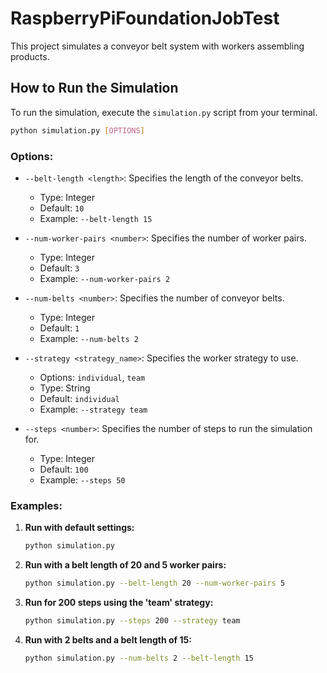 # RaspberryPiFoundationJobTest

This project simulates a conveyor belt system with workers assembling products.

## How to Run the Simulation

To run the simulation, execute the `simulation.py` script from your terminal.

```bash
python simulation.py [OPTIONS]
```

### Options:

*   `--belt-length <length>`: Specifies the length of the conveyor belts.
    *   Type: Integer
    *   Default: `10`
    *   Example: `--belt-length 15`

*   `--num-worker-pairs <number>`: Specifies the number of worker pairs.
    *   Type: Integer
    *   Default: `3`
    *   Example: `--num-worker-pairs 2`

*   `--num-belts <number>`: Specifies the number of conveyor belts.
    *   Type: Integer
    *   Default: `1`
    *   Example: `--num-belts 2`

*   `--strategy <strategy_name>`: Specifies the worker strategy to use.
    *   Options: `individual`, `team`
    *   Type: String
    *   Default: `individual`
    *   Example: `--strategy team`

*   `--steps <number>`: Specifies the number of steps to run the simulation for.
    *   Type: Integer
    *   Default: `100`
    *   Example: `--steps 50`

### Examples:

1.  **Run with default settings:**
    ```bash
    python simulation.py
    ```

2.  **Run with a belt length of 20 and 5 worker pairs:**
    ```bash
    python simulation.py --belt-length 20 --num-worker-pairs 5
    ```

3.  **Run for 200 steps using the 'team' strategy:**
    ```bash
    python simulation.py --steps 200 --strategy team
    ```

4.  **Run with 2 belts and a belt length of 15:**
    ```bash
    python simulation.py --num-belts 2 --belt-length 15
    ```
